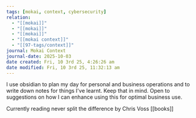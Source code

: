 ```yaml
---
tags: [mokai, context, cybersecurity]
relation:
  - "[[mokai]]"
  - "[[mokai]]"
  - "[[mokai]]"
  - "[[mokai context]]"
  - "[[97-tags/context]]"
journal: Mokai Context
journal-date: 2025-10-03
date created: Fri, 10 3rd 25, 4:26:26 am
date modified: Fri, 10 3rd 25, 11:32:13 am
---
```

I use obsidian to plan my day for personal and business operations and to write down notes for things I've learnt. Keep that in mind. Open to suggestions on how I can enhance using this for optimal business use.

Currently reading never split the difference by Chris Voss [[books]]
